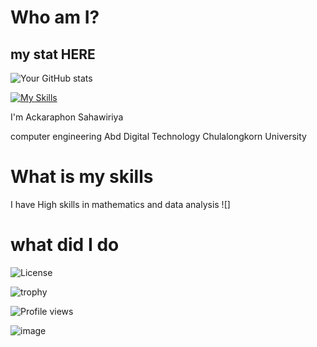 # Who am I?

## my stat HERE
![Your GitHub stats](https://github-readme-stats.vercel.app/api?username=Ackaraphon1928&show_icons=true)

[![My Skills](https://skillicons.dev/icons?i=java,cpp,python,html,css,js&theme=light)](https://skillicons.dev)

I'm Ackaraphon Sahawiriya

computer engineering Abd Digital Technology Chulalongkorn University

# What is my skills

I have High skills in mathematics and data analysis 
![]
# what did I do 

![License](https://img.shields.io/github/license/Ackaraphon1928/yourRepoName)

![trophy](https://github-profile-trophy.vercel.app/?username=Ackaraphon1928)


![Profile views](https://komarev.com/ghpvc/?username=Ackaraphon)

![image](https://cdn.britannica.com/36/234736-050-4AC5B6D5/Scottish-fold-cat.jpg)
